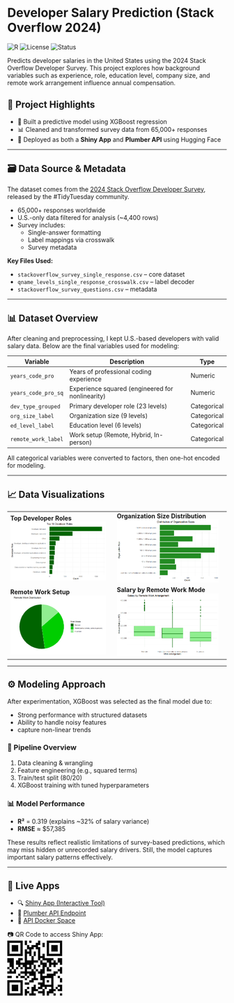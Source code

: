 # Developer Salary Prediction (Stack Overflow 2024)
![R](https://img.shields.io/badge/language-R-blue)
![License](https://img.shields.io/badge/license-MIT-green)
![Status](https://img.shields.io/badge/deployed-HuggingFace-blue)

Predicts developer salaries in the United States using the 2024 Stack Overflow Developer Survey. This project explores how background variables such as experience, role, education level, company size, and remote work arrangement influence annual compensation.

## 📌 Project Highlights

- 🧠 Built a predictive model using XGBoost regression  
- 📊 Cleaned and transformed survey data from 65,000+ responses  
- 🚀 Deployed as both a **Shiny App** and **Plumber API** using Hugging Face  

---

## 🗃️ Data Source & Metadata

The dataset comes from the [2024 Stack Overflow Developer Survey](https://survey.stackoverflow.co/2024/), released by the #TidyTuesday community.

- 65,000+ responses worldwide  
- U.S.-only data filtered for analysis (~4,400 rows)  
- Survey includes:  
  - Single-answer formatting  
  - Label mappings via crosswalk  
  - Survey metadata  

**Key Files Used:**
- `stackoverflow_survey_single_response.csv` – core dataset  
- `qname_levels_single_response_crosswalk.csv` – label decoder  
- `stackoverflow_survey_questions.csv` – metadata  

---

## 📊 Dataset Overview

After cleaning and preprocessing, I kept U.S.-based developers with valid salary data. Below are the final variables used for modeling:

| Variable              | Description                                         | Type        |
|----------------------|-----------------------------------------------------|-------------|
| `years_code_pro`     | Years of professional coding experience             | Numeric     |
| `years_code_pro_sq`  | Experience squared (engineered for nonlinearity)    | Numeric     |
| `dev_type_grouped`   | Primary developer role (23 levels)                  | Categorical |
| `org_size_label`     | Organization size (9 levels)                        | Categorical |
| `ed_level_label`     | Education level (6 levels)                          | Categorical |
| `remote_work_label`  | Work setup (Remote, Hybrid, In-person)              | Categorical |

All categorical variables were converted to factors, then one-hot encoded for modeling.

---

## 📈  Data Visualizations

<table>
  <tr>
    <td><strong>Top Developer Roles</strong><br><img src="assets/top_roles.png" width="95%"/></td>
    <td><strong>Organization Size Distribution</strong><br><img src="assets/org_size.png" width="95%"/></td>
  </tr>
  <tr>
    <td><strong>Remote Work Setup</strong><br><img src="assets/remote_work_pie.png" width="95%"/></td>
    <td><strong>Salary by Remote Work Mode</strong><br><img src="assets/salary_by_work_mode.png" width="95%"/></td>
  </tr>
</table>

---

## ⚙️ Modeling Approach

After experimentation, XGBoost was selected as the final model due to:

- Strong performance with structured datasets  
- Ability to handle noisy features  
- capture non-linear trends  

### 📌 Pipeline Overview

1. Data cleaning & wrangling  
2. Feature engineering (e.g., squared terms)  
3. Train/test split (80/20)  
4. XGBoost training with tuned hyperparameters  

### 📊 Model Performance

- **R²** = 0.319 (explains ~32% of salary variance)  
- **RMSE** ≈ $57,385  

These results reflect realistic limitations of survey-based predictions, which may miss hidden or unrecorded salary drivers. Still, the model captures important salary patterns effectively.

---

## 🔗 Live Apps

- 🔍 [Shiny App (Interactive Tool)](https://huggingface.co/spaces/joooobin/salary-predictor-shiny)  
- 🧪 [Plumber API Endpoint](https://joooobin-salary-predictor-api.hf.space/__docs__/)  
- 🐳 [API Docker Space](https://huggingface.co/spaces/joooobin/salary-predictor-api)

📷 QR Code to access Shiny App:  
<img src="assets/joubin-shiny-400.png" width="25%"/>
